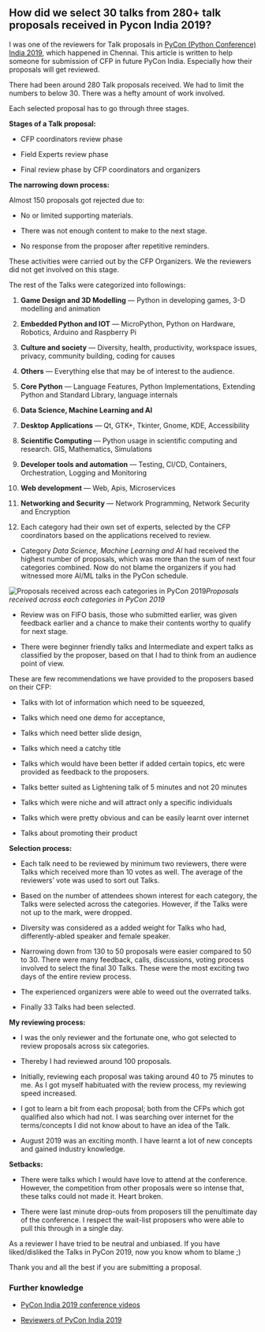 ## How did we select 30 talks from 280+ talk proposals received in Pycon India 2019?


I was one of the reviewers for Talk proposals in [PyCon (Python Conference) India 2019](https://in.pycon.org/2019/), which happened in Chennai. This article is written to help someone for submission of CFP in future PyCon India. Especially how their proposals will get reviewed.

There had been around 280 Talk proposals received. We had to limit the numbers to below 30. There was a hefty amount of work involved.

Each selected proposal has to go through three stages.

**Stages of a Talk proposal:**

* CFP coordinators review phase

* Field Experts review phase

* Final review phase by CFP coordinators and organizers

**The narrowing down process:**

Almost 150 proposals got rejected due to:

* No or limited supporting materials.

* There was not enough content to make to the next stage.

* No response from the proposer after repetitive reminders.

These activities were carried out by the CFP Organizers. We the reviewers did not get involved on this stage.

The rest of the Talks were categorized into followings:

1. **Game Design and 3D Modelling** — Python in developing games, 3-D modelling and animation

1. **Embedded Python and IOT** — MicroPython, Python on Hardware, Robotics, Arduino and Raspberry Pi

1. **Culture and society** — Diversity, health, productivity, workspace issues, privacy, community building, coding for causes

1. **Others** — Everything else that may be of interest to the audience.

1. **Core Python** — Language Features, Python Implementations, Extending Python and Standard Library, language internals

1. **Data Science, Machine Learning and AI**

1. **Desktop Applications** — Qt, GTK+, Tkinter, Gnome, KDE, Accessibility

1. **Scientific Computing** — Python usage in scientific computing and research. GIS, Mathematics, Simulations

1. **Developer tools and automation** — Testing, CI/CD, Containers, Orchestration, Logging and Monitoring

1. **Web development** — Web, Apis, Microservices

1. **Networking and Security** — Network Programming, Network Security and Encryption

1. Each category had their own set of experts, selected by the CFP coordinators based on the applications received to review.

* Category *Data Science, Machine Learning and AI* had received the highest number of proposals, which was more than the sum of next four categories combined. Now do not blame the organizers if you had witnessed more AI/ML talks in the PyCon schedule.

![Proposals received across each categories in PyCon 2019](https://cdn.hashnode.com/res/hashnode/image/upload/v1629634000189/j4Ny5RPg9.png)*Proposals received across each categories in PyCon 2019*

* Review was on FIFO basis, those who submitted earlier, was given feedback earlier and a chance to make their contents worthy to qualify for next stage.

* There were beginner friendly talks and Intermediate and expert talks as classified by the proposer, based on that I had to think from an audience point of view.

These are few recommendations we have provided to the proposers based on their CFP:

* Talks with lot of information which need to be squeezed,

* Talks which need one demo for acceptance,

* Talks which need better slide design,

* Talks which need a catchy title

* Talks which would have been better if added certain topics, etc were provided as feedback to the proposers.

* Talks better suited as Lightening talk of 5 minutes and not 20 minutes

* Talks which were niche and will attract only a specific individuals

* Talks which were pretty obvious and can be easily learnt over internet

* Talks about promoting their product

**Selection process:**

* Each talk need to be reviewed by minimum two reviewers, there were Talks which received more than 10 votes as well. The average of the reviewers’ vote was used to sort out Talks.

* Based on the number of attendees shown interest for each category, the Talks were selected across the categories. However, if the Talks were not up to the mark, were dropped.

* Diversity was considered as a added weight for Talks who had, differently-abled speaker and female speaker.

* Narrowing down from 130 to 50 proposals were easier compared to 50 to 30. There were many feedback, calls, discussions, voting process involved to select the final 30 Talks. These were the most exciting two days of the entire review process.

* The experienced organizers were able to weed out the overrated talks.

* Finally 33 Talks had been selected.

**My reviewing process:**

* I was the only reviewer and the fortunate one, who got selected to review proposals across six categories.

* Thereby I had reviewed around 100 proposals.

* Initially, reviewing each proposal was taking around 40 to 75 minutes to me. As I got myself habituated with the review process, my reviewing speed increased.

* I got to learn a bit from each proposal; both from the CFPs which got qualified also which had not. I was searching over internet for the terms/concepts I did not know about to have an idea of the Talk.

* August 2019 was an exciting month. I have learnt a lot of new concepts and gained industry knowledge.

**Setbacks:**

* There were talks which I would have love to attend at the conference. However, the competition from other proposals were so intense that, these talks could not made it. Heart broken.

* There were last minute drop-outs from proposers till the penultimate day of the conference. I respect the wait-list proposers who were able to pull this through in a single day.

As a reviewer I have tried to be neutral and unbiased. If you have liked/disliked the Talks in PyCon 2019, now you know whom to blame ;)

Thank you and all the best if you are submitting a proposal.

### Further knowledge

* [PyCon India 2019 conference videos](https://www.youtube.com/watch?v=VUT386_GKI8&list=PL6GW05BfqWIfsflQt05LM3FTX6cd7PGps)

* [Reviewers of PyCon India 2019](https://in.pycon.org/2019/thank-you.html)